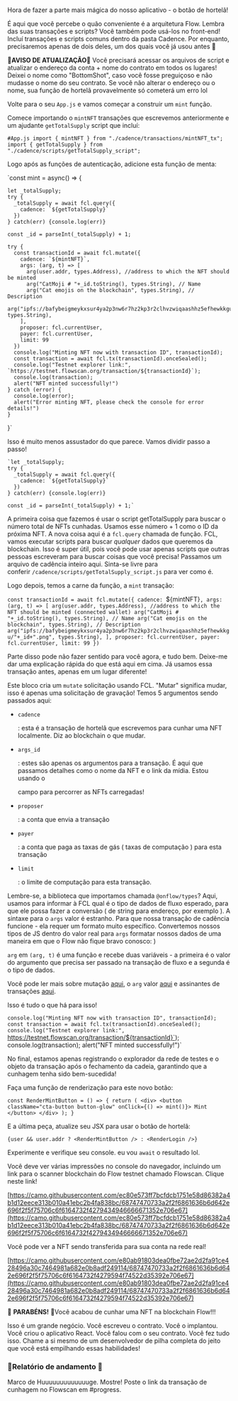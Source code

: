 # 

Hora de fazer a parte mais mágica do nosso aplicativo - o botão de hortelã!

É aqui que você percebe o quão conveniente é a arquitetura Flow. Lembra das suas transações e scripts? Você também pode usá-los no front-end! Incluí transações e scripts comuns dentro da pasta Cadence. Por enquanto, precisaremos apenas de dois deles, um dos quais você já usou antes 🤯

🚨**AVISO DE ATUALIZAÇÃO**🚨 Você precisará acessar os arquivos de script e atualizar o endereço da conta + nome do contrato em todos os lugares! Deixei o nome como "BottomShot", caso você fosse preguiçoso e não mudasse o nome do seu contrato. Se você não alterar o endereço ou o nome, sua função de hortelã provavelmente só cometerá um erro lol

Volte para o seu `App.js` e vamos começar a construir um `mint` função.

Comece importando o `mintNFT` transações que escrevemos anteriormente e um ajudante `getTotalSupply` script que incluí:

`#App.js
import { mintNFT } from "./cadence/transactions/mintNFT_tx";
import { getTotalSupply } from "./cadence/scripts/getTotalSupply_script";`

Logo após as funções de autenticação, adicione esta função de menta:

  `const mint = async() => {

    let _totalSupply;
    try {
      _totalSupply = await fcl.query({
        cadence: `${getTotalSupply}`
      })
    } catch(err) {console.log(err)}
    
    const _id = parseInt(_totalSupply) + 1;
    
    try {
      const transactionId = await fcl.mutate({
        cadence: `${mintNFT}`,
        args: (arg, t) => [
          arg(user.addr, types.Address), //address to which the NFT should be minted
          arg("CatMoji # "+_id.toString(), types.String), // Name
          arg("Cat emojis on the blockchain", types.String), // Description
          arg("ipfs://bafybeigmeykxsur4ya2p3nw6r7hz2kp3r2clhvzwiqaashhz5efhewkkgu/"+_id+".png", types.String),
        ],
        proposer: fcl.currentUser,
        payer: fcl.currentUser,
        limit: 99
      })
      console.log("Minting NFT now with transaction ID", transactionId);
      const transaction = await fcl.tx(transactionId).onceSealed();
      console.log("Testnet explorer link:", `https://testnet.flowscan.org/transaction/${transactionId}`);
      console.log(transaction);
      alert("NFT minted successfully!")
    } catch (error) {
      console.log(error);
      alert("Error minting NFT, please check the console for error details!")
    }
  }`

Isso é muito menos assustador do que parece. Vamos dividir passo a passo!

    `let _totalSupply;
    try {
      _totalSupply = await fcl.query({
        cadence: `${getTotalSupply}`
      })
    } catch(err) {console.log(err)}
    
    const _id = parseInt(_totalSupply) + 1;`

A primeira coisa que fazemos é usar o script getTotalSupply para buscar o número total de NFTs cunhadas. Usamos esse número + 1 como o ID da próxima NFT. A nova coisa aqui é a `fcl.query` chamada de função. FCL, vamos executar scripts para buscar *qualquer* dados que queremos da blockchain. Isso é super útil, pois você pode usar apenas scripts que outras pessoas escreveram para buscar coisas que você precisa! Passamos um arquivo de cadência inteiro aqui. Sinta-se livre para conferir `/cadence/scripts/getTotalSupply_script.js` para ver como é.

Logo depois, temos a carne da função, a `mint` transação:

`const transactionId = await fcl.mutate({
  cadence: `${mintNFT}`,
  args: (arg, t) => [
    arg(user.addr, types.Address), //address to which the NFT should be minted (connected wallet)
    arg("CatMoji # "+_id.toString(), types.String), // Name
    arg("Cat emojis on the blockchain", types.String), // Description
    arg("ipfs://bafybeigmeykxsur4ya2p3nw6r7hz2kp3r2clhvzwiqaashhz5efhewkkgu/"+_id+".png", types.String),
  ],
  proposer: fcl.currentUser,
  payer: fcl.currentUser,
  limit: 99
})`

Parte disso pode não fazer sentido para você agora, e tudo bem. Deixe-me dar uma explicação rápida do que está aqui em cima. Já usamos essa transação antes, apenas em um lugar diferente!

Este bloco cria um `mutate` solicitação usando FCL. "Mutar" significa mudar, isso é apenas uma solicitação de gravação! Temos 5 argumentos sendo passados aqui:

- `cadence`
    
    : esta é a transação de hortelã que escrevemos para cunhar uma NFT localmente. Diz ao blockchain o que mudar.
    
- `args_id`
    
    : estes são apenas os argumentos para a transação. É aqui que passamos detalhes como o nome da NFT e o link da mídia. Estou usando o
    
    campo para percorrer as NFTs carregadas!
    
- `proposer`
    
    : a conta que envia a transação
    
- `payer`
    
    : a conta que paga as taxas de gás ( taxas de computação ) para esta transação
    
- `limit`
    
    : o limite de computação para esta transação.
    

Lembre-se, a biblioteca que importamos chamada `@onflow/types`? Aqui, usamos para informar à FCL qual é o tipo de dados de fluxo esperado, para que ele possa fazer a conversão ( de string para endereço, por exemplo ). A sintaxe para o `args` valor é estranho. Para que nossa transação de cadência funcione - ela requer um formato muito específico. Convertemos nossos tipos de JS dentro do valor real para `args` formatar nossos dados de uma maneira em que o Flow não fique bravo conosco: )

`arg` em `(arg, t)` é uma função e recebe duas variáveis - a primeira é o valor do argumento que precisa ser passado na transação de fluxo e a segunda é o tipo de dados.

Você pode ler mais sobre mutação [aqui](https://docs.onflow.org/fcl/reference/api/#mutate), o `arg` valor [aqui](https://docs.onflow.org/fcl/reference/api/#argumentfunction) e assinantes de transações [aqui](https://docs.onflow.org/concepts/transaction-signing).

Isso é tudo o que há para isso!

`console.log("Minting NFT now with transaction ID", transactionId);
const transaction = await fcl.tx(transactionId).onceSealed();
console.log("Testnet explorer link:", `https://testnet.flowscan.org/transaction/${transactionId}`);
console.log(transaction);
alert("NFT minted successfully!")`

No final, estamos apenas registrando o explorador da rede de testes e o objeto da transação após o fechamento da cadeia, garantindo que a cunhagem tenha sido bem-sucedida!

Faça uma função de renderização para este novo botão:

  `const RenderMintButton = () => {
    return (
      <div>
        <button className="cta-button button-glow" onClick={() => mint()}>
          Mint
        </button>
      </div>
    );
  }`

E a última peça, atualize seu JSX para usar o botão de hortelã:

`{user && user.addr ? <RenderMintButton /> : <RenderLogin />}`

Experimente e verifique seu console. eu vou `await` o resultado lol.

Você deve ver várias impressões no console do navegador, incluindo um link para o scanner blockchain do Flow testnet chamado Flowscan. Clique neste link!

[https://camo.githubusercontent.com/ec80e573ff7bcfdcb1751e58d86382a4b1d12eece313b010a41ebc2b4fa838bc/68747470733a2f2f6861636b6d642e696f2f5f75706c6f6164732f4279434946666671352e706e67](https://camo.githubusercontent.com/ec80e573ff7bcfdcb1751e58d86382a4b1d12eece313b010a41ebc2b4fa838bc/68747470733a2f2f6861636b6d642e696f2f5f75706c6f6164732f4279434946666671352e706e67)

Você pode ver a NFT sendo transferida para sua conta na rede real!

[https://camo.githubusercontent.com/e80ab91803dea0fbe72ae2d2fa91ce428496a30c7464981a682e0b8adf249114/68747470733a2f2f6861636b6d642e696f2f5f75706c6f6164732f4279594f74522d35392e706e67](https://camo.githubusercontent.com/e80ab91803dea0fbe72ae2d2fa91ce428496a30c7464981a682e0b8adf249114/68747470733a2f2f6861636b6d642e696f2f5f75706c6f6164732f4279594f74522d35392e706e67)

🎉 **PARABÉNS!** 🎉Você acabou de cunhar uma NFT na blockchain Flow!!!

Isso é um grande negócio. Você escreveu o contrato. Você o implantou. Você criou o aplicativo React. Você falou com o seu contrato. Você fez tudo isso. Chame a si mesmo de um desenvolvedor de pilha completa do jeito que você está empilhando essas habilidades!

### 🚨Relatório de andamento 🚨

Marco de Huuuuuuuuuuuuuge. Mostre! Poste o link da transação de cunhagem no Flowscan em #progress.